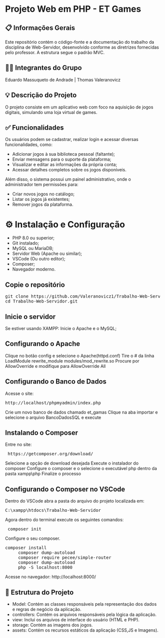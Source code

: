# Projeto Web em PHP - ET Games

## 📋 Informações Gerais
Este repositório contém o código-fonte e a documentação do trabalho da disciplina de Web-Servidor, desenvolvido conforme as diretrizes fornecidas pelo professor. A estrutura segue o padrão MVC.

## 👨‍💻 Integrantes do Grupo
Eduardo Massuqueto de Andrade | Thomas Valeranovicz

## 💡 Descrição do Projeto
O projeto consiste em um aplicativo web com foco na aquisição de jogos digitais, simulando uma loja virtual de games. 

## ✅ Funcionalidades
Os usuários podem se cadastrar, realizar login e acessar diversas funcionalidades, como:

  - Adicionar jogos à sua biblioteca pessoal (faltante);
  - Enviar mensagens para o suporte da plataforma;
  - Visualizar e editar as informações da própria conta;
  - Acessar detalhes completos sobre os jogos disponíveis.
    
Além disso, o sistema possui um painel administrativo, onde o administrador tem permissões para:

  - Criar novos jogos no catálogo;
  - Listar os jogos já existentes;
  - Remover jogos da plataforma.

# ⚙️ Instalação e Configuração
  - PHP 8.0 ou superior;
  - Git instalado;
  - MySQL ou MariaDB;
  - Servidor Web (Apache ou similar);
  - VSCode (Ou outro editor);
  - Composer;
  - Navegador moderno.

## Copie o repositório
<pre>git clone https://github.com/Valeranovicz1/Trabalho-Web-Servidor.git 
cd Trabalho-Web-Servidor.git </pre>

## Inicie o servidor
Se estiver usando XAMPP:
Inicie o Apache e o MySQL;

## Configurando o Apache
Clique no botão config e selecione o Apache(httpd.conf)
Tire o # da linha LoadModule rewrite_module modules/mod_rewrite.so
Procure por AllowOverride e modifique para AllowOverride All

## Configurando o Banco de Dados
Acesse o site:
<pre>http://localhost/phpmyadmin/index.php</pre>
Crie um novo banco de dados chamado et_gamas
Clique na aba importar e selecione o arquivo BancoDadosSQL e execute

## Instalando o Composer
Entre no site:
<pre> https://getcomposer.org/download/</pre>
Selecione a opção de download desejada
Execute o instalador do composer
Configure o composer e o selecione o executável php dentro da pasta xampp\php
Finalize o processo

## Configurando o Composer no VSCode
Dentro do VSCode abra a pasta do arquivo do projeto localizada em:
<pre>C:\xampp\htdocs\Trabalho-Web-Servidor</pre>
Agora dentro do terminal execute os seguintes comandos:
<pre> composer init </pre>
Configure o seu composer.
<pre>composer install
     composer dump-autoload
     composer require pecee/simple-router
     composer dump-autoload
     php -S localhost:8000</pre>

Acesse no navegador:
http://localhost:8000/
  


## 📂 Estrutura do Projeto
- Model: Contém as classes responsáveis pela representação dos dados e regras de negócio da aplicação. 
- controllers: Contém os arquivos responsáveis pela lógica da aplicação.
- view: Inclui os arquivos de interface do usuário (HTML e PHP).
- storage: Contém as imagens dos jogos.
- assets: Contém os recursos estáticos da aplicação (CSS,JS e Imagens).
